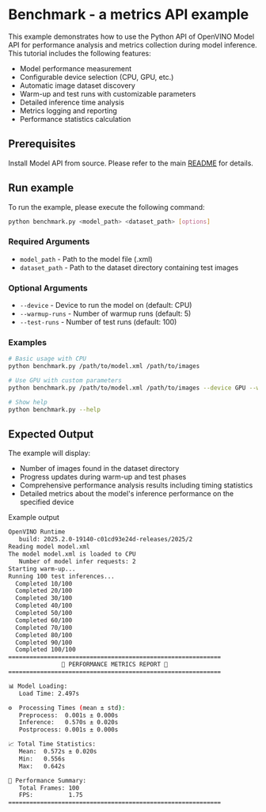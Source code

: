 # Benchmark - a metrics API example

This example demonstrates how to use the Python API of OpenVINO Model API for performance analysis and metrics collection during model inference. This tutorial includes the following features:

- Model performance measurement
- Configurable device selection (CPU, GPU, etc.)
- Automatic image dataset discovery
- Warm-up and test runs with customizable parameters
- Detailed inference time analysis
- Metrics logging and reporting
- Performance statistics calculation

## Prerequisites

Install Model API from source. Please refer to the main [README](../../../README.md) for details.

## Run example

To run the example, please execute the following command:

```bash
python benchmark.py <model_path> <dataset_path> [options]
```

### Required Arguments

- `model_path` - Path to the model file (.xml)
- `dataset_path` - Path to the dataset directory containing test images

### Optional Arguments

- `--device` - Device to run the model on (default: CPU)
- `--warmup-runs` - Number of warmup runs (default: 5)
- `--test-runs` - Number of test runs (default: 100)

### Examples

```bash
# Basic usage with CPU
python benchmark.py /path/to/model.xml /path/to/images

# Use GPU with custom parameters
python benchmark.py /path/to/model.xml /path/to/images --device GPU --warmup-runs 10 --test-runs 50

# Show help
python benchmark.py --help
```

## Expected Output

The example will display:

- Number of images found in the dataset directory
- Progress updates during warm-up and test phases
- Comprehensive performance analysis results including timing statistics
- Detailed metrics about the model's inference performance on the specified device

Example output

```bash
OpenVINO Runtime
   build: 2025.2.0-19140-c01cd93e24d-releases/2025/2
Reading model model.xml
The model model.xml is loaded to CPU
   Number of model infer requests: 2
Starting warm-up...
Running 100 test inferences...
  Completed 10/100
  Completed 20/100
  Completed 30/100
  Completed 40/100
  Completed 50/100
  Completed 60/100
  Completed 70/100
  Completed 80/100
  Completed 90/100
  Completed 100/100
============================================================
               🚀 PERFORMANCE METRICS REPORT 🚀
============================================================

📊 Model Loading:
   Load Time: 2.497s

⚙️  Processing Times (mean ± std):
   Preprocess:  0.001s ± 0.000s
   Inference:   0.570s ± 0.020s
   Postprocess: 0.001s ± 0.000s

📈 Total Time Statistics:
   Mean:  0.572s ± 0.020s
   Min:   0.556s
   Max:   0.642s

🎯 Performance Summary:
   Total Frames: 100
   FPS:          1.75
============================================================
```
